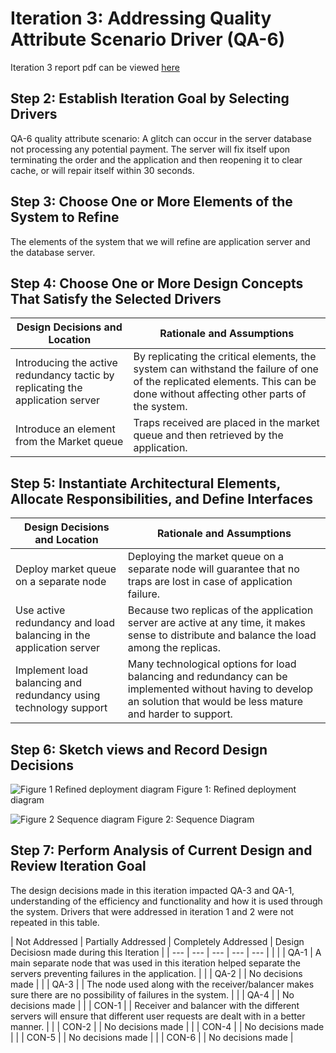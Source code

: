 # Iteration 3: Addressing Quality Attribute Scenario Driver (QA-6)

Iteration 3 report pdf can be viewed [here]()

## Step 2: Establish Iteration Goal by Selecting Drivers

QA-6  quality  attribute  scenario: 
A glitch can occur in the server database not processing any potential payment. The server will fix itself upon terminating the order and the application and then reopening it to clear cache, or will repair itself within 30 seconds.

## Step 3: Choose One or More Elements of the System to Refine

The elements of the system that we will refine are application server and the database server. 

## Step 4: Choose One or More Design Concepts That Satisfy the Selected Drivers

| Design Decisions and Location | Rationale and Assumptions |
| --- | --- |
| Introducing the active redundancy tactic by replicating the application server | By replicating the critical elements, the system can withstand the failure of one of the  replicated elements. This can be done without affecting other parts of the system. |
| Introduce an element from the Market queue | Traps received are placed in the market queue and then retrieved by the application.  |

## Step 5:  Instantiate Architectural  Elements, Allocate  Responsibilities, and Define Interfaces

| Design Decisions and Location | Rationale and Assumptions |
| --- | --- |
| Deploy market queue on  a separate node | Deploying the market queue on a separate node will guarantee that no traps are lost in case of application failure. |
| Use active redundancy and load balancing in  the application server | Because two replicas of the application server are active at any time,  it makes sense to distribute and balance the load among the replicas. |
| Implement load balancing and redundancy using technology support | Many technological options for load balancing and redundancy can  be  implemented without having to develop an solution that would be less mature and harder to support. |

## Step 6: Sketch views and Record Design Decisions 

![Figure 1 Refined deployment diagram](https://user-images.githubusercontent.com/80362439/144946162-024a11cf-c80a-41ff-90ff-6201d854274c.png)
Figure 1: Refined deployment diagram

![Figure 2 Sequence diagram](https://user-images.githubusercontent.com/80362439/144946174-510fc2ef-abdf-4be8-a5a8-f4c3a695fef0.png)
Figure 2: Sequence Diagram

## Step 7: Perform Analysis of Current Design and Review Iteration Goal

The design decisions made in this iteration impacted QA-3 and QA-1, understanding of the efficiency and functionality and how it is used through the system. Drivers that were addressed in iteration 1 and 2 were not repeated in this table.

| Not Addressed | Partially Addressed | Completely Addressed | Design Decisiosn made during this Iteration | 
| --- | --- | --- | --- | --- |
| | | QA-1 | A main separate node that was used in this iteration helped separate the servers preventing failures in the application. |
| | QA-2 | | No decisions made |
| | QA-3 | | The node used along with the receiver/balancer makes sure there are no possibility of failures in the system. |
| | QA-4 | | No decisions made |
| | CON-1 | | Receiver and balancer with the different servers will ensure that different user requests are dealt with in a better manner. |
| | CON-2 | | No decisions made |
| | CON-4 | | No decisions made |
| | CON-5 | | No decisions made |
| | CON-6 | | No decisions made |


